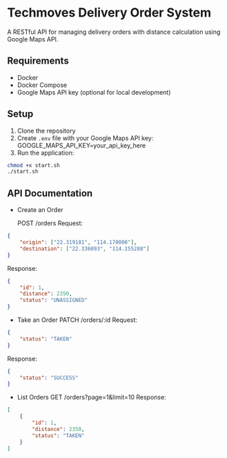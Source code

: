 # Techmoves Delivery Order System

A RESTful API for managing delivery orders with distance calculation using Google Maps API.

## Requirements

- Docker
- Docker Compose
- Google Maps API key (optional for local development)

## Setup

1. Clone the repository
2. Create `.env` file with your Google Maps API key:
   GOOGLE_MAPS_API_KEY=your_api_key_here
3. Run the application:
```bash
chmod +x start.sh
./start.sh
```

## API Documentation

- Create an Order

   POST /orders
   Request:

```json
{
    "origin": ["22.319181", "114.170008"],
    "destination": ["22.336093", "114.155288"]
}
```
   Response:

```json
{
    "id": 1,
    "distance": 2350,
    "status": "UNASSIGNED"
}
```

- Take an Order
   PATCH /orders/:id
   Request:

```json
{
    "status": "TAKEN"
}
```
   Response:

```json
{
    "status": "SUCCESS"
}
```

- List Orders
   GET /orders?page=1&limit=10
   Response:

```json
[
    {
        "id": 1,
        "distance": 2350,
        "status": "TAKEN"
    }
]
```